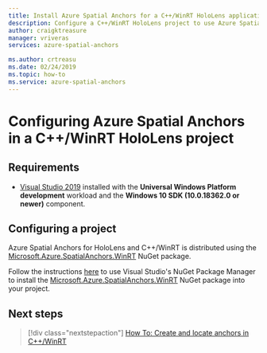 ```yaml
---
title: Install Azure Spatial Anchors for a C++/WinRT HoloLens application
description: Configure a C++/WinRT HoloLens project to use Azure Spatial Anchors
author: craigktreasure
manager: vriveras
services: azure-spatial-anchors

ms.author: crtreasu
ms.date: 02/24/2019
ms.topic: how-to
ms.service: azure-spatial-anchors
---
```


# Configuring Azure Spatial Anchors in a C++/WinRT HoloLens project

## Requirements

* [Visual Studio 2019](https://www.visualstudio.com/downloads/) installed with the **Universal Windows Platform development** workload and the **Windows 10 SDK (10.0.18362.0 or newer)** component.

## Configuring a project

Azure Spatial Anchors for HoloLens and C++/WinRT is distributed using the [Microsoft.Azure.SpatialAnchors.WinRT](https://www.nuget.org/packages/Microsoft.Azure.SpatialAnchors.WinRT/) NuGet package.

Follow the instructions [here](/nuget/consume-packages/install-use-packages-visual-studio) to use Visual Studio's NuGet Package Manager to install the [Microsoft.Azure.SpatialAnchors.WinRT](https://www.nuget.org/packages/Microsoft.Azure.SpatialAnchors.WinRT/) NuGet package into your project.

## Next steps

> [!div class="nextstepaction"]
> [How To: Create and locate anchors in C++/WinRT](./create-locate-anchors-cpp-winrt.md)